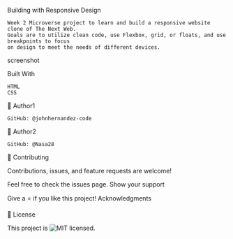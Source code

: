 Building with Responsive Design

    Week 2 Microverse project to learn and build a responsive website clone of The Next Web.
    Goals are to utilize clean code, use Flexbox, grid, or floats, and use breakpoints to focus
    on design to meet the needs of different devices. 



screenshot

Built With

    HTML
    CSS



👤 Author1

    GitHub: @johnhernandez-code

👤 Author2

    GitHub: @Nasa28


🤝 Contributing

Contributions, issues, and feature requests are welcome!

Feel free to check the issues page.
Show your support

Give a ⭐️ if you like this project!
Acknowledgments

    

📝 License

This project is ![MIT](https://github.com/JohnHernandez-code/tnw-responsive-web/blob/main/LICENSE) licensed.